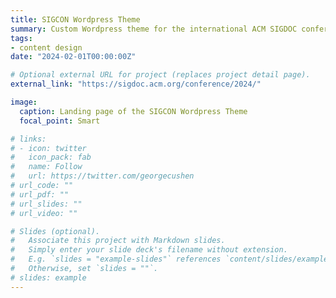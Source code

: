 ```yaml
---
title: SIGCON Wordpress Theme
summary: Custom Wordpress theme for the international ACM SIGDOC conference.
tags:
- content design
date: "2024-02-01T00:00:00Z"

# Optional external URL for project (replaces project detail page).
external_link: "https://sigdoc.acm.org/conference/2024/"

image:
  caption: Landing page of the SIGCON Wordpress Theme
  focal_point: Smart

# links:
# - icon: twitter
#   icon_pack: fab
#   name: Follow
#   url: https://twitter.com/georgecushen
# url_code: ""
# url_pdf: ""
# url_slides: ""
# url_video: ""

# Slides (optional).
#   Associate this project with Markdown slides.
#   Simply enter your slide deck's filename without extension.
#   E.g. `slides = "example-slides"` references `content/slides/example-slides.md`.
#   Otherwise, set `slides = ""`.
# slides: example
---
```

